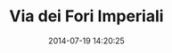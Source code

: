 --- 
layout: entry
category: notebook
excerpt:
title: Via dei Fori Imperiali
location: Rome, Italy
date_taken: July 2014
camera: Leica M9
lens: Leitz Summilux 35mm f/1.4
date: 2014-07-19 14:20:25
tags: [1 to 14 years, baby, boy, bw, carriage, mother, son, umbrella, woman]
image: GRS-20140702-175917
---